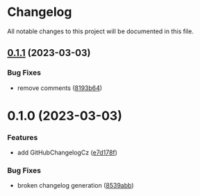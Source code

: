 # Changelog

All notable changes to this project will be documented in this file.

## [0.1.1](https://github.com/afuetterer/cz-github-changelog/compare/0.1.0...0.1.1) (2023-03-03)

### Bug Fixes

- remove comments ([8193b64](https://github.com/afuetterer/cz-github-changelog/commit/8193b6442b0d74bc25c6dbd94ae2736da2ca1575))

# 0.1.0 (2023-03-03)

### Features

- add GitHubChangelogCz ([e7d178f](https://github.com/afuetterer/cz-github-changelog/commit/e7d178f6c7d1d78d7ae89fd3cb88b2a857ff6758))

### Bug Fixes

- broken changelog generation ([8539abb](https://github.com/afuetterer/cz-github-changelog/commit/8539abba5024476a512db4a9406b30211e1726d5))
